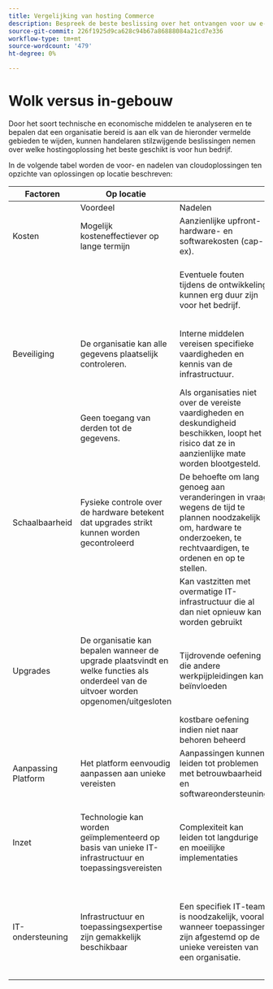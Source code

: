 ```yaml
---
title: Vergelijking van hosting Commerce
description: Bespreek de beste beslissing over het ontvangen voor uw e-commerceproject door deze vergelijkingslijst te herzien.
source-git-commit: 226f1925d9ca628c94b67a86888084a21cd7e336
workflow-type: tm+mt
source-wordcount: '479'
ht-degree: 0%

---
```



# Wolk versus in-gebouw

Door het soort technische en economische middelen te analyseren en te bepalen dat een organisatie bereid is aan elk van de hieronder vermelde gebieden te wijden, kunnen handelaren stilzwijgende beslissingen nemen over welke hostingoplossing het beste geschikt is voor hun bedrijf.

In de volgende tabel worden de voor- en nadelen van cloudoplossingen ten opzichte van oplossingen op locatie beschreven:

<table>
    <thead>
        <tr>
            <th>Factoren</th>
            <th>Op locatie</th>
            <th></th>
            <th>Wolk</th>
            <th></th>
        </tr>
    </thead>
    <tbody>
        <tr>
            <td></td>
            <td>Voordeel</td>
            <td>Nadelen</td>
            <td>Voordeel</td>
            <td>Nadelen</td>
        </tr>
        <tr>
            <td>Kosten</td>
            <td>Mogelijk kosteneffectiever op lange termijn</td>
            <td>Aanzienlijke upfront-hardware- en softwarekosten (cap-ex).</td>
            <td>Voorspelbare abonnementsprijzen.</td>
            <td>Er is een kostenprojectie op lange termijn nodig.</td>
        </tr>
        <tr>
            <td></td>
            <td></td>
            <td>Eventuele fouten tijdens de ontwikkeling kunnen erg duur zijn voor het bedrijf.</td>
            <td>De kosten kunnen worden begroot aan op-ex en geen voorafgaande hardware/software investering vereist.</td>
            <td>De licentiekosten kunnen de besparing op hardware verminderen</td>
        </tr>
        <tr>
            <td>Beveiliging</td>
            <td>De organisatie kan alle gegevens plaatselijk controleren.</td>
            <td>Interne middelen vereisen specifieke vaardigheden en kennis van de infrastructuur.</td>
            <td>Geavanceerde gegevensbeveiliging is beschikbaar en eenvoudig te beheren voor organisaties.</td>
            <td>Agressief door hackers</td>
        </tr>
        <tr>
            <td></td>
            <td>Geen toegang van derden tot de gegevens.</td>
            <td>Als organisaties niet over de vereiste vaardigheden en deskundigheid beschikken, loopt het risico dat ze in aanzienlijke mate worden blootgesteld.</td>
            <td></td>
            <td>Gegevens kunnen door derden worden geopend.</td>
        </tr>
        <tr>
            <td>Schaalbaarheid</td>
            <td>Fysieke controle over de hardware betekent dat upgrades strikt kunnen worden gecontroleerd</td>
            <td>De behoefte om lang genoeg aan veranderingen in vraag wegens de tijd te plannen noodzakelijk om, hardware te onderzoeken, te rechtvaardigen, te ordenen en op te stellen.</td>
            <td>Cloud-bronnen kunnen snel worden aangepast aan specifieke behoeften</td>
            <td>De kosten stijgen wanneer de cloudinfrastructuur onjuist wordt beheerd en niet correct wordt bijgehouden</td>
        </tr>
        <tr>
            <td></td>
            <td></td>
            <td>Kan vastzitten met overmatige IT-infrastructuur die al dan niet opnieuw kan worden gebruikt</td>
            <td></td>
            <td></td>
        </tr>
        <tr>
            <td>Upgrades</td>
            <td>De organisatie kan bepalen wanneer de upgrade plaatsvindt en welke functies als onderdeel van de uitvoer worden opgenomen/uitgesloten</td>
            <td>Tijdrovende oefening die andere werkpijpleidingen kan beïnvloeden</td>
            <td>Snelle en voordelige oefening met lage impact op andere werkstromen</td>
            <td>SaaS-provider beheert de upgrade en de organisatie is zich niet altijd bewust van de uiteindelijke uitvoer en de impact op de site</td>
        </tr>
        <tr>
            <td></td>
            <td></td>
            <td>kostbare oefening indien niet naar behoren beheerd</td>
            <td></td>
            <td></td>
        </tr>
        <tr>
            <td>Aanpassing Platform</td>
            <td>Het platform eenvoudig aanpassen aan unieke vereisten</td>
            <td>Aanpassingen kunnen leiden tot problemen met betrouwbaarheid en softwareondersteuning</td>
            <td>SaaS-platforms zijn vrij stabiel. Updates zijn iteratief en eenvoudig te beheren</td>
            <td>SaaS minimaliseert de capaciteit om het platform te wijzigen</td>
        </tr>
        <tr>
            <td>Inzet</td>
            <td>Technologie kan worden geïmplementeerd op basis van unieke IT-infrastructuur en toepassingsvereisten</td>
            <td>Complexiteit kan leiden tot langdurige en moeilijke implementaties</td>
            <td>SaaS is betrouwbaar en gemakkelijk om plaatsingen uit te voeren</td>
            <td>Normaal, wordt SaaS uitgevoerd aan een laagste gemeenschappelijke noemer, die soms beperkende functionaliteit kan veroorzaken</td>
        </tr>
        <tr>
            <td>IT-ondersteuning</td>
            <td>Infrastructuur en toepassingsexpertise zijn gemakkelijk beschikbaar</td>
            <td>Een specifiek IT-team is noodzakelijk, vooral wanneer toepassingen zijn afgestemd op de unieke vereisten van een organisatie.</td>
            <td>De voorzichtigheid van schaal inherent aan wolkenplaatsingen betekent dat de steun van IT meer met minder tijd en inspanning kan leiden.</td>
            <td>De leercurve voor de cloud is aanzienlijk en het personeel dat voldoende is opgeleid is duur</td>
        </tr>
    </tbody>
</table>
